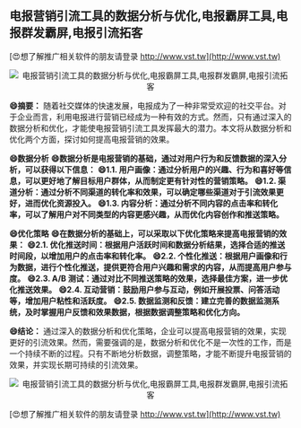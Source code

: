## **电报营销引流工具的数据分析与优化,电报霸屏工具,电报群发霸屏,电报引流拓客**

[😍想了解推广相关软件的朋友请登录 http://www.vst.tw](http://www.vst.tw)

 <center><img src="https://vst.tw/MP4/tuiguang/png/5.png" alt="电报营销引流工具的数据分析与优化,电报霸屏工具,电报群发霸屏,电报引流拓客"></center>

**😄摘要：**
随着社交媒体的快速发展，电报成为了一种非常受欢迎的社交平台。对于企业而言，利用电报进行营销已经成为一种有效的方式。然而，只有通过深入的数据分析和优化，才能使电报营销引流工具发挥最大的潜力。本文将从数据分析和优化两个方面，探讨如何提高电报营销的效果。

**😄数据分析**
**😄数据分析是电报营销的基础，通过对用户行为和反馈数据的深入分析，可以获得以下信息：**
**😄1.1. 用户画像：通过分析用户的兴趣、行为和喜好等信息，可以更好地了解目标用户群体，从而制定更有针对性的营销策略。**
**😄1.2. 渠道分析：通过分析不同渠道的转化率和效果，可以确定哪些渠道对于引流效果更好，进而优化资源投入。**
**😄1.3. 内容分析：通过分析不同内容的点击率和转化率，可以了解用户对不同类型的内容更感兴趣，从而优化内容创作和推送策略。**

**😄优化策略**
**😄在数据分析的基础上，可以采取以下优化策略来提高电报营销的效果：**
**😄2.1. 优化推送时间：根据用户活跃时间和数据分析结果，选择合适的推送时间段，以增加用户的点击率和转化率。**
**😄2.2. 个性化推送：根据用户画像和行为数据，进行个性化推送，提供更符合用户兴趣和需求的内容，从而提高用户参与度。**
**😄2.3. A/B 测试：通过对比不同推送策略的效果，选择最佳方案，进一步优化推送效果。**
**😄2.4. 互动营销：鼓励用户参与互动，例如开展投票、问答活动等，增加用户粘性和活跃度。**
**😄2.5. 数据监测和反馈：建立完善的数据监测系统，及时掌握用户反馈和效果数据，根据数据调整策略和优化方向。**

**😄结论：**
通过深入的数据分析和优化策略，企业可以提高电报营销的效果，实现更好的引流效果。然而，需要强调的是，数据分析和优化不是一次性的工作，而是一个持续不断的过程。只有不断地分析数据，调整策略，才能不断提升电报营销的效果，并实现长期可持续的引流效果。

 <center><img src="https://vst.tw/MP4/tuiguang/png/6.png" alt="电报营销引流工具的数据分析与优化,电报霸屏工具,电报群发霸屏,电报引流拓客"></center>

[😍想了解推广相关软件的朋友请登录 http://www.vst.tw](http://www.vst.tw)



